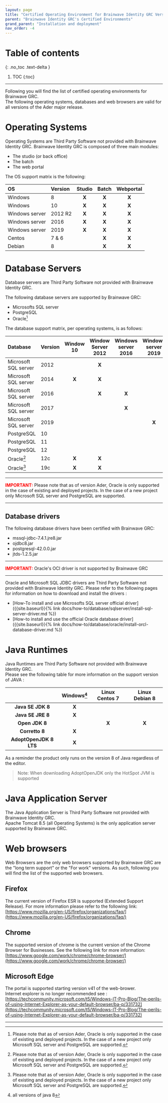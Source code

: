 ```yaml
---
layout: page
title: "Certified Operating Environment for Brainwave Identity GRC Version Ader"
parent: "Brainwave Identity GRC's Certified Environments"
grand_parent: "Installation and deployment"
nav_order: -4
---
```


# Table of contents
{: .no_toc .text-delta }

1. TOC
{:toc}
---

Following you will find the list of certified operating environments for Brainwave GRC.    
The following operating systems, databases and web browsers are valid for all versions of the Ader major release.  

# Operating Systems  

Operating Systems are Third Party Software not provided with Brainwave Identity GRC.
Brainwave Identity GRC is composed of three main modules:

- The studio (or back office)
- The batch  
- The web portal  

The OS support matrix is the following:

| **OS**         | **Version** | **Studio** | **Batch** | **Webportal** |
|:---------------|:------------|:----------:|:---------:|:-------------:|
| Windows        | 8           |   **X**    |   **X**   |     **X**     |
| Windows        | 10          |   **X**    |   **X**   |     **X**     |
| Windows server | 2012 R2     |   **X**    |   **X**   |     **X**     |
| Windows server | 2016        |   **X**    |   **X**   |     **X**     |
| Windows server | 2019        |   **X**    |   **X**   |     **X**     |
| Centos         | 7 & 6       |            |   **X**   |     **X**     |
| Debian         | 8           |            |   **X**   |     **X**     |

# Database Servers

Database servers are Third Party Software not provided with Brainwave Identity GRC.   

The following database servers are supported by Brainwave GRC:    

- Microsofts SQL server
- PostgreSQL
- Oracle[^1]

The database support matrix, per operating systems, is as follows:   

| **Database**         | **Version** | **Window 10** | **Window Server 2012** | **Windows server 2016** | **Windows server 2019** | **CentOS 7** | **Debian 8** |
|:---------------------|:------------|:-------------:|:----------------------:|:-----------------------:|:-----------------------:|:------------:|:------------:|
| Microsoft SQL server | 2012        |               |         **X**          |                         |                         |              |              |
| Microsoft SQL server | 2014        |     **X**     |         **X**          |                         |                         |              |              |
| Microsoft SQL server | 2016        |               |         **X**          |          **X**          |                         |              |              |
| Microsoft SQL server | 2017        |               |                        |          **X**          |                         |              |              |
| Microsoft SQL server | 2019        |               |                        |                         |          **X**          |              |              |
| PostgreSQL           | 10          |               |                        |                         |                         |    **X**     |    **X**     |
| PostgreSQL           | 11          |               |                        |                         |                         |    **X**     |    **X**     |
| PostgreSQL           | 12          |               |                        |                         |                         |    **X**     |    **X**     |
| Oracle[^1]           | 12c         |     **X**     |         **X**          |                         |                         |    **X**     |              |
| Oracle[^1]           | 19c         |     **X**     |         **X**          |                         |                         |    **X**     |              |

---

<span style="color:red">**IMPORTANT:**</span> Please note that as of version Ader, Oracle is only supported in the case of existing and deployed projects. In the case of a new project only Microsoft SQL server and PostgreSQL are supported.

---

## Database drivers  

The following database drivers have been certified with Brainwave GRC:    

- mssql-jdbc-7.4.1.jre8.jar
- ojdbc8.jar
- postgresql-42.0.0.jar
- jtds-1.2.5.jar

---

<span style="color:red">**IMPORTANT:**</span> Oracle's OCI driver is not supported by Brainwave GRC

---

Oracle and Microsoft SQL JDBC drivers are Third Party Software not provided with Brainwave Identity GRC.
Please refer to the following pages for information on how to download and install the drivers :
- [How-To install and use Microsofts SQL server official driver]({{site.baseurl}}{% link docs/how-to/database/sqlserver/install-sql-server-driver.md %})
- [How-to install and use the official Oracle database driver]({{site.baseurl}}{% link docs/how-to/database/oracle/install-orcl-database-driver.md %})

# Java Runtimes  

Java Runtimes are Third Party Software not provided with Brainwave Identity GRC.   
Please see the following table for more information on the support version of JAVA :    

|                        | **Windows**[^2] | **Linux  Centos 7** | **Linux  Debian 8** |
|:----------------------:|:---------------:|:-------------------:|:-------------------:|
|   **Java SE JDK 8**    |      **X**      |                     |                     |
|   **Java SE JRE 8**    |      **X**      |                     |                     |
|     **Open JDK 8**     |                 |        **X**        |        **X**        |
|     **Corretto 8**     |      **X**      |                     |                     |
| **AdoptOpenJDK 8 LTS** |      **X**      |                     |                     |

As a reminder the product only runs on the version 8 of Java regardless of the editor.

> Note: When downloading AdoptOpenJDK only the HotSpot JVM is supported

# Java Application Server

The Java Application Server is Third Party Software not provided with Brainwave Identity GRC.   
Apache Tomcat 8.5 (all Operating Systems) is the only application server supported by Brainwave GRC.    

# Web browsers

Web Browsers are the only web browsers supported by Brainwave GRC are the "long term support" or the "For work" versions. As such, following you will find the list of the supported web browsers.   

## Firefox

The current version of Firefox ESR is supported (Extended Support Release). For more information please refer to the following link:    
[https://www.mozilla.org/en-US/firefox/organizations/faq/](https://www.mozilla.org/en-US/firefox/organizations/faq/)  

## Chrome

The supported version of chrome is the current version of the Chrome Browser for Businesses. See the following link for more information:   
[https://www.google.com/work/chrome/chrome-browser/](https://www.google.com/work/chrome/chrome-browser/)

## Microsoft Edge

The portal is supported starting version v41 of the web-brower.   
Internet explorer is no longer recommended see : [https://techcommunity.microsoft.com/t5/Windows-IT-Pro-Blog/The-perils-of-using-Internet-Explorer-as-your-default-browser/ba-p/331732](https://techcommunity.microsoft.com/t5/Windows-IT-Pro-Blog/The-perils-of-using-Internet-Explorer-as-your-default-browser/ba-p/331732)

---

[^1]: Please note that as of version Ader, Oracle is only supported in the case of existing and deployed projects. In the case of a new project only Microsoft SQL server and PostgreSQL are supported.

[^2]: all versions of java 8 